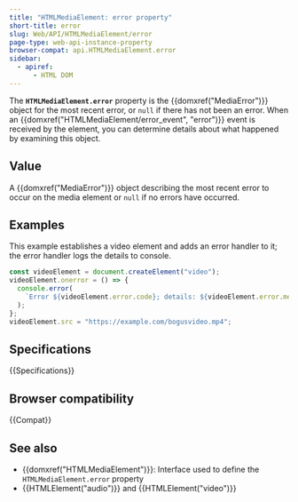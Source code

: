 ```yaml
---
title: "HTMLMediaElement: error property"
short-title: error
slug: Web/API/HTMLMediaElement/error
page-type: web-api-instance-property
browser-compat: api.HTMLMediaElement.error
sidebar:
  - apiref:
      - HTML DOM
---
```


The **`HTMLMediaElement.error`** property is the
{{domxref("MediaError")}} object for the most recent error, or `null` if
there has not been an error. When an {{domxref("HTMLMediaElement/error_event", "error")}} event is received by the
element, you can determine details about what happened by examining this object.

## Value

A {{domxref("MediaError")}} object describing the most recent error to occur on the
media element or `null` if no errors have occurred.

## Examples

This example establishes a video element and adds an error handler to it; the error
handler logs the details to console.

```js
const videoElement = document.createElement("video");
videoElement.onerror = () => {
  console.error(
    `Error ${videoElement.error.code}; details: ${videoElement.error.message}`,
  );
};
videoElement.src = "https://example.com/bogusvideo.mp4";
```

## Specifications

{{Specifications}}

## Browser compatibility

{{Compat}}

## See also

- {{domxref("HTMLMediaElement")}}: Interface used to define the `HTMLMediaElement.error` property
- {{HTMLElement("audio")}} and {{HTMLElement("video")}}
